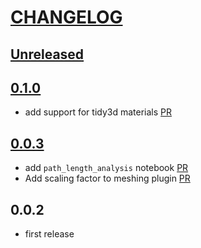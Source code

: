 # [CHANGELOG](https://keepachangelog.com/en/1.0.0/)

## [Unreleased](https://github.com/gdsfactory/gdsfactory/compare/v0.1.0...main)

## [0.1.0](https://github.com/gdsfactory/gplugins/compare/v0.1.0...v0.0.3)

- add support for tidy3d materials [PR](https://github.com/gdsfactory/gplugins/pull/17)

## [0.0.3](https://github.com/gdsfactory/gplugins/compare/v0.0.3...v0.0.2)

- add `path_length_analysis` notebook [PR](https://github.com/gdsfactory/gplugins/pull/3)
- Add scaling factor to meshing plugin [PR](https://github.com/gdsfactory/gplugins/pull/5)

## 0.0.2

- first release
